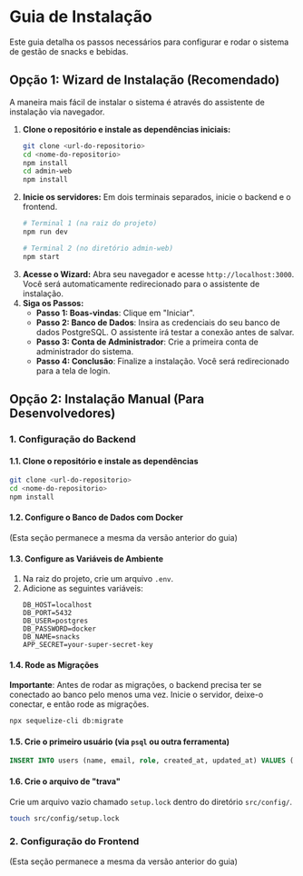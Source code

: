 # Guia de Instalação

Este guia detalha os passos necessários para configurar e rodar o sistema de gestão de snacks e bebidas.

## Opção 1: Wizard de Instalação (Recomendado)

A maneira mais fácil de instalar o sistema é através do assistente de instalação via navegador.

1.  **Clone o repositório e instale as dependências iniciais:**
    ```bash
    git clone <url-do-repositorio>
    cd <nome-do-repositorio>
    npm install
    cd admin-web
    npm install
    ```
2.  **Inicie os servidores:**
    Em dois terminais separados, inicie o backend e o frontend.
    ```bash
    # Terminal 1 (na raiz do projeto)
    npm run dev

    # Terminal 2 (no diretório admin-web)
    npm start
    ```
3.  **Acesse o Wizard:**
    Abra seu navegador e acesse `http://localhost:3000`. Você será automaticamente redirecionado para o assistente de instalação.
4.  **Siga os Passos:**
    - **Passo 1: Boas-vindas**: Clique em "Iniciar".
    - **Passo 2: Banco de Dados**: Insira as credenciais do seu banco de dados PostgreSQL. O assistente irá testar a conexão antes de salvar.
    - **Passo 3: Conta de Administrador**: Crie a primeira conta de administrador do sistema.
    - **Passo 4: Conclusão**: Finalize a instalação. Você será redirecionado para a tela de login.

## Opção 2: Instalação Manual (Para Desenvolvedores)

### 1. Configuração do Backend

#### 1.1. Clone o repositório e instale as dependências
```bash
git clone <url-do-repositorio>
cd <nome-do-repositorio>
npm install
```

#### 1.2. Configure o Banco de Dados com Docker
(Esta seção permanece a mesma da versão anterior do guia)

#### 1.3. Configure as Variáveis de Ambiente
1.  Na raiz do projeto, crie um arquivo `.env`.
2.  Adicione as seguintes variáveis:
    ```env
    DB_HOST=localhost
    DB_PORT=5432
    DB_USER=postgres
    DB_PASSWORD=docker
    DB_NAME=snacks
    APP_SECRET=your-super-secret-key
    ```

#### 1.4. Rode as Migrações
**Importante**: Antes de rodar as migrações, o backend precisa ter se conectado ao banco pelo menos uma vez. Inicie o servidor, deixe-o conectar, e então rode as migrações.

```bash
npx sequelize-cli db:migrate
```

#### 1.5. Crie o primeiro usuário (via `psql` ou outra ferramenta)
```sql
INSERT INTO users (name, email, role, created_at, updated_at) VALUES ('Admin', 'admin@example.com', 'admin', NOW(), NOW());
```

#### 1.6. Crie o arquivo de "trava"
Crie um arquivo vazio chamado `setup.lock` dentro do diretório `src/config/`.
```bash
touch src/config/setup.lock
```

### 2. Configuração do Frontend
(Esta seção permanece a mesma da versão anterior do guia)

